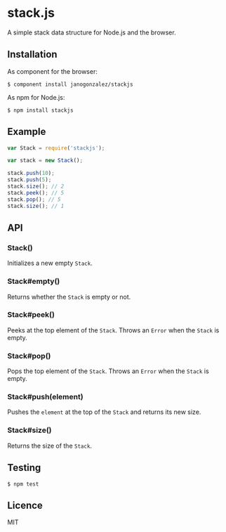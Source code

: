 # stack.js

A simple stack data structure for Node.js and the browser.

## Installation

As component for the browser:

```
$ component install janogonzalez/stackjs
```

As npm for Node.js:

```
$ npm install stackjs
```

## Example

```js
var Stack = require('stackjs');

var stack = new Stack();

stack.push(10);
stack.push(5);
stack.size(); // 2
stack.peek(); // 5
stack.pop(); // 5
stack.size(); // 1
```

## API

### Stack()

Initializes a new empty `Stack`.

### Stack#empty()

Returns whether the `Stack` is empty or not.

### Stack#peek()

Peeks at the top element of the `Stack`.
Throws an `Error` when the `Stack` is empty.

### Stack#pop()

Pops the top element of the `Stack`.
Throws an `Error` when the `Stack` is empty.

### Stack#push(element)

Pushes the `element` at the top of the `Stack` and returns its new size.

### Stack#size()

Returns the size of the `Stack`.

## Testing

```
$ npm test
```

## Licence

MIT
